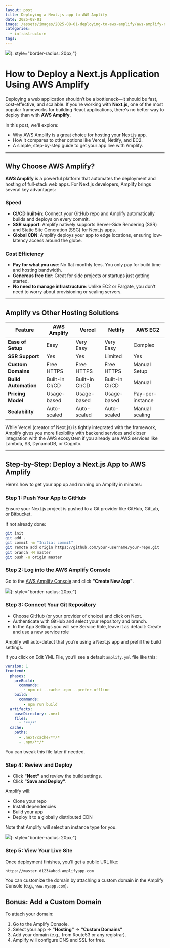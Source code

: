 ```yaml
---
layout: post
title: Deploying a Next.js app to AWS Amplify
date: 2025-08-01
image: /assets/images/2025-08-01-deploying-to-aws-amplify/aws-amplify-next.png
categories:
  - infrastructure
tags:
---
```


![](/assets/images/2025-08-01-deploying-to-aws-amplify/aws-amplify-next.png){: style="border-radius: 20px;"}

# How to Deploy a Next.js Application Using AWS Amplify

Deploying a web application shouldn’t be a bottleneck—it should be fast, cost-effective, and scalable. If you're working with **Next.js**, one of the most popular frameworks for building React applications, there's no better way to deploy than with **AWS Amplify**.

In this post, we'll explore:
- Why AWS Amplify is a great choice for hosting your Next.js app.
- How it compares to other options like Vercel, Netlify, and EC2.
- A simple, step-by-step guide to get your app live with Amplify.

---

## Why Choose AWS Amplify?

**AWS Amplify** is a powerful platform that automates the deployment and hosting of full-stack web apps. For Next.js developers, Amplify brings several key advantages:

### Speed
- **CI/CD built-in**: Connect your GitHub repo and Amplify automatically builds and deploys on every commit.
- **SSR support**: Amplify natively supports Server-Side Rendering (SSR) and Static Site Generation (SSG) for Next.js apps.
- **Global CDN**: Amplify deploys your app to edge locations, ensuring low-latency access around the globe.

### Cost Efficiency
- **Pay for what you use**: No flat monthly fees. You only pay for build time and hosting bandwidth.
- **Generous free tier**: Great for side projects or startups just getting started.
- **No need to manage infrastructure**: Unlike EC2 or Fargate, you don’t need to worry about provisioning or scaling servers.

---

## Amplify vs Other Hosting Solutions

| Feature              | AWS Amplify    | Vercel         | Netlify        | AWS EC2          |
| -------------------- | -------------- | -------------- | -------------- | ---------------- |
| **Ease of Setup**    | Easy           | Very Easy      | Very Easy      | Complex          |
| **SSR Support**      | Yes            | Yes            | Limited        | Yes              |
| **Custom Domains**   | Free HTTPS     | Free HTTPS     | Free HTTPS     | Manual Setup     |
| **Build Automation** | Built-in CI/CD | Built-in CI/CD | Built-in CI/CD | Manual           |
| **Pricing Model**    | Usage-based    | Usage-based    | Usage-based    | Pay-per-instance |
| **Scalability**      | Auto-scaled    | Auto-scaled    | Auto-scaled    | Manual scaling   |

While Vercel (creator of Next.js) is tightly integrated with the framework, Amplify gives you more flexibility with backend services and closer integration with the AWS ecosystem if you already use AWS services like Lambda, S3, DynamoDB, or Cognito.

---

## Step-by-Step: Deploy a Next.js App to AWS Amplify

Here’s how to get your app up and running on Amplify in minutes:

### **Step 1: Push Your App to GitHub**
Ensure your Next.js project is pushed to a Git provider like GitHub, GitLab, or Bitbucket.

If not already done:

```bash
git init
git add .
git commit -m "Initial commit"
git remote add origin https://github.com/your-username/your-repo.git
git branch -M master
git push -u origin master
```

### **Step 2: Log into the AWS Amplify Console**
Go to the [AWS Amplify Console](https://console.aws.amazon.com/amplify/home) and click **"Create New App"**.

![](/assets/images/2025-08-01-deploying-to-aws-amplify/amplify-first-step.png){: style="border-radius: 20px;"}
### **Step 3: Connect Your Git Repository**
- Choose GitHub (or your provider of choice) and click on Next.
- Authenticate with GitHub and select your repository and branch.
- In the App Settings you will see Service Role, leave it as default: Create and use a new service role

Amplify will auto-detect that you’re using a Next.js app and prefill the build settings.

If you click on Edit YML File, you’ll see a default `amplify.yml` file like this:

```yaml
version: 1
frontend:
  phases:
    preBuild:
      commands:
        - npm ci --cache .npm --prefer-offline
    build:
      commands:
        - npm run build
  artifacts:
    baseDirectory: .next
    files:
      - '**/*'
  cache:
    paths:
      - .next/cache/**/*
      - .npm/**/*

```
You can tweak this file later if needed.

### **Step 4: Review and Deploy**
- Click **"Next"** and review the build settings.
- Click **"Save and Deploy"**.

Amplify will:
- Clone your repo
- Install dependencies
- Build your app
- Deploy it to a globally distributed CDN

Note that Amplify will select an instance type for you. 

![](/assets/images/2025-08-01-deploying-to-aws-amplify/amplify-instance-size-example.png){: style="border-radius: 20px;"}

### **Step 5: View Your Live Site**
Once deployment finishes, you’ll get a public URL like:

```
https://master.d1234abcd.amplifyapp.com
```

You can customize the domain by attaching a custom domain in the Amplify Console (e.g., `www.myapp.com`).


## Bonus: Add a Custom Domain
To attach your domain:
1. Go to the Amplify Console.
2. Select your app → **"Hosting"** → **"Custom Domains"**
3. Add your domain (e.g., from Route53 or any registrar).
4. Amplify will configure DNS and SSL for free.